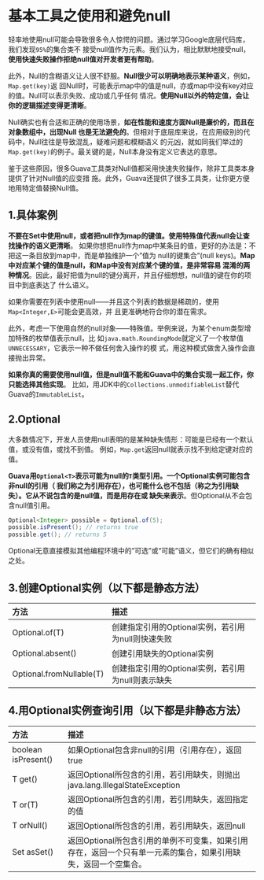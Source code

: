 基本工具之使用和避免null
================================================================================
轻率地使用null可能会导致很多令人惊愕的问题。通过学习Google底层代码库，我们发现`95%`的集合类不
接受null值作为元素。我们认为，相比默默地接受null，**使用快速失败操作拒绝null值对开发者更有帮助**。

此外，Null的含糊语义让人很不舒服。**Null很少可以明确地表示某种语义**，例如，`Map.get(key)`返
回Null时，可能表示map中的值是null，亦或map中没有key对应的值。Null可以表示失败、成功或几乎任何
情况。**使用Null以外的特定值，会让你的逻辑描述变得更清晰**。

Null确实也有合适和正确的使用场景，**如在性能和速度方面Null是廉价的，而且在对象数组中，出现Null
也是无法避免的**。但相对于底层库来说，在应用级别的代码中，Null往往是导致混乱，疑难问题和模糊语义
的元凶，就如同我们举过的`Map.get(key)`的例子。最关键的是，Null本身没有定义它表达的意思。

鉴于这些原因，很多Guava工具类对Null值都采用快速失败操作，除非工具类本身提供了针对Null值的应变措
施。此外，Guava还提供了很多工具类，让你更方便地用特定值替换Null值。

## 1.具体案例
**不要在Set中使用null，或者把null作为map的键值。使用特殊值代表null会让查找操作的语义更清晰**。
如果你想把null作为map中某条目的值，更好的办法是：不把这一条目放到map中，而是单独维护一个”值为
null的键集合”(null keys)。**Map中对应某个键的值是null，和Map中没有对应某个键的值，是非常容易
混淆的两种情况**。因此，最好把值为null的键分离开，并且仔细想想，null值的键在你的项目中到底表达了
什么语义。

如果你需要在列表中使用null——并且这个列表的数据是稀疏的，使用`Map<Integer,E>`可能会更高效，并
且更准确地符合你的潜在需求。

此外，考虑一下使用自然的null对象——特殊值。举例来说，为某个enum类型增加特殊的枚举值表示null，比
如`java.math.RoundingMode`就定义了一个枚举值`UNNECESSARY`，它表示一种不做任何舍入操作的模
式，用这种模式做舍入操作会直接抛出异常。

**如果你真的需要使用null值，但是null值不能和Guava中的集合实现一起工作，你只能选择其他实现**。
比如，用JDK中的`Collections.unmodifiableList`替代Guava的`ImmutableList`。

## 2.Optional
大多数情况下，开发人员使用null表明的是某种缺失情形：可能是已经有一个默认值，或没有值，或找不到值。
例如，`Map.get`返回null就表示找不到给定键对应的值。

**Guava用`Optional<T>`表示可能为null的`T`类型引用。一个Optional实例可能包含非null的引用（
我们称之为引用存在），也可能什么也不包括（称之为引用缺失）。它从不说包含的是null值，而是用存在或
缺失来表示**。但Optional从不会包含null值引用。
```java
Optional<Integer> possible = Optional.of(5);
possible.isPresent(); // returns true
possible.get(); // returns 5
```
Optional无意直接模拟其他编程环境中的”可选”或“可能”语义，但它们的确有相似之处。

## 3.创建Optional实例（以下都是静态方法）
| 方法 | 描述 |
| :---------- | :---------- |
| Optional.of(T) | 创建指定引用的Optional实例，若引用为null则快速失败 |
| Optional.absent() | 创建引用缺失的Optional实例 |
| Optional.fromNullable(T) | 创建指定引用的Optional实例，若引用为null则表示缺失 |

## 4.用Optional实例查询引用（以下都是非静态方法）
| 方法 | 描述 |
| :---------- | :---------- |
| boolean isPresent() | 如果Optional包含非null的引用（引用存在），返回true |
| T get() | 返回Optional所包含的引用，若引用缺失，则抛出java.lang.IllegalStateException |
| T or(T) | 返回Optional所包含的引用，若引用缺失，返回指定的值 |
| T orNull() | 返回Optional所包含的引用，若引用缺失，返回null |
| Set<T> asSet() | 返回Optional所包含引用的单例不可变集，如果引用存在，返回一个只有单一元素的集合，如果引用缺失，返回一个空集合。 |

